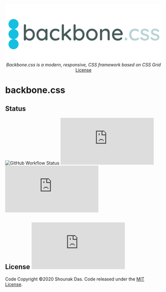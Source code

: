 <p align="center">
    <img src="website/images/backbone.png">
    <br>
    <em>Backbone.css is a modern, responsive, CSS framework based on CSS Grid</em>
    <br>
    <a href="https://github.com/dasShounak/backbone.css/blob/main/LICENSE">License</a>
</p>

# backbone.css

## Status
![GitHub Workflow Status](https://img.shields.io/github/workflow/status/dasShounak/backbone.css/CI?style=flat-square)
![GitHub code size in bytes](https://img.shields.io/github/languages/code-size/dasShounak/backbone.css?style=flat-square)
![Lines of code](https://img.shields.io/tokei/lines/github/dasShounak/backbone.css?style=flat-square)

## License ![GitHub](https://img.shields.io/github/license/dasShounak/backbone.css?style=flat-square)
Code Copyright &copy;2020 Shounak Das. Code released under the [MIT License](https://github.com/dasShounak/backbone.css/blob/main/LICENSE).
